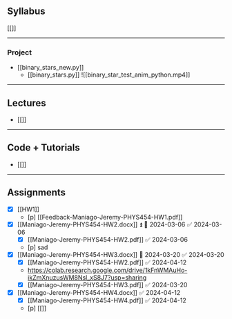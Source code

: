 ## Syllabus
[[]]

---
### Project
- [[binary_stars_new.py]]
	- [[binary_stars.py]]
![[binary_star_test_anim_python.mp4]]


---
## Lectures
- [[]]


---
## Code + Tutorials
- [[]]

---
## Assignments
- [x] [[HW1]]
	- [p] [[Feedback-Maniago-Jeremy-PHYS454-HW1.pdf]] 
- [x] [[Maniago-Jeremy-PHYS454-HW2.docx]] ⏫ 📅 2024-03-06 ✅ 2024-03-06
	- [x] [[Maniago-Jeremy-PHYS454-HW2.pdf]] ✅ 2024-03-06
	- [p] sad
- [x] [[Maniago-Jeremy-PHYS454-HW3.docx]] 📅 2024-03-20 ✅ 2024-03-20
	- [x] [[Maniago-Jeremy-PHYS454-HW2.pdf]] ✅ 2024-04-12
	- https://colab.research.google.com/drive/1kFnWMAuHo-ikZmXnuzusWM8Nsl_xS8J7?usp=sharing
	- [x] [[Maniago-Jeremy-PHYS454-HW3.pdf]] ✅ 2024-03-20
- [x] [[Maniago-Jeremy-PHYS454-HW4.docx]] ✅ 2024-04-12
	- [x] [[Maniago-Jeremy-PHYS454-HW4.pdf]] ✅ 2024-04-12
	- [p] [[]]
